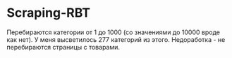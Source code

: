 # Scraping-RBT

Перебираются категории от 1 до 1000 (со значениями до 10000 вроде как нет). У меня высветилось 277 категорий из этого. Недоработка - не перебираются страницы с товарами.
